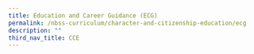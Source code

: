 ```yaml
---
title: Education and Career Guidance (ECG)
permalink: /nbss-curriculum/character-and-citizenship-education/ecg
description: ""
third_nav_title: CCE
---
```

